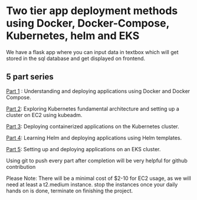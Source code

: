 # Two tier app deployment methods using Docker, Docker-Compose, Kubernetes, helm and EKS

We have a flask app where you can input data in textbox which will get stored in the sql database and get displayed on frontend.

## 5 part series
[Part 1](/docs/Part1-DockerDemployment.md) : Understanding and deploying applications using Docker and Docker Compose.

[Part 2](/docs/Part2-KubernetesCluster.md): Exploring Kubernetes fundamental architecture and setting up a cluster on EC2 using kubeadm.

[Part 3](/docs/Part3-KubernetesDeployment): Deploying containerized applications on the Kubernetes cluster.

[Part 4](/docs/Part4-helm.md): Learning Helm and deploying applications using Helm templates.

[Part 5](/docs/Part5-EKSDeployment.md): Setting up and deploying applications on an EKS cluster.

Using git to push every part after completion will be very helpful for github contribution 

Please Note: There will be a minimal cost of $2-10 for EC2 usage, as we will need at least a t2.medium instance. stop the instances once your daily hands on is done, terminate on finishing the project.
